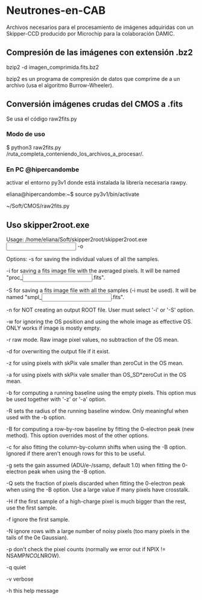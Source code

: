 # Neutrones-en-CAB
Archivos necesarios para el procesamiento de imágenes adquiridas con un Skipper-CCD producido por Microchip para la colaboración DAMIC.

## Compresión de las imágenes con extensión .bz2
bzip2 -d imagen_comprimida.fits.bz2

bzip2 es un programa de compresión de datos que comprime de a un archivo (usa el algoritmo Burrow-Wheeler).

## Conversión imágenes crudas del CMOS a .fits
Se usa el código raw2fits.py

### Modo de uso 
$ python3 raw2fits.py /ruta_completa_conteniendo_los_archivos_a_procesar/*.*

### En PC @hipercandombe

activar el entorno py3v1 donde está instalada la librería necesaria rawpy.

eliana@hipercandombe:~$ source py3v1/bin/activate

~/Soft/CMOS/raw2fits.py

## Uso skipper2root.exe
Usage:
  /home/eliana/Soft/skipper2root/skipper2root.exe <input file> -o <output filename> 


Options:
  -s for saving the individual values of all the samples.
  
  -i for saving a fits image file with the averaged pixels. It will be named "proc_<input filename>.fits".
  
  -S for saving a fits image file with all the samples (-i must be used). It will be named "smpl_<input filename>.fits".
  
  -n for NOT creating an output ROOT file. User must select '-i' or '-S' option.
  
  -w for ignoring the OS position and using the whole image as effective OS. ONLY works if image is mostly empty.
  
  -r raw mode. Raw image pixel values, no subtraction of the OS mean.
  
  -d for overwriting the output file if it exist.

  -z <zero threshold cut in ADC> for using pixels with skPix vale smaller than zeroCut in the OS mean.
  
  -a <auto zero threshold cut in OS SIGMAs> for using pixels with skPix vale smaller than OS_SD*zeroCut in the OS mean.
  
  -b for computing a running baseline using the empty pixels. This option mus be used together with '-z' or '-a' option. 
  
  -R <window radius> sets the radius of the running baseline window. Only meaningful when used with the -b option. 

  -B for computing a row-by-row baseline by fitting the 0-electron peak (new method). This option overrides most of the other options. 
  
  -c for also fitting the column-by-column shifts when using the -B option. Ignored if there aren't enough rows for this to be useful. 
  
  -g <gain> sets the gain assumed (ADU/e-/ssamp, default 1.0) when fitting the 0-electron peak when using the -B option.
  
  -Q <quantile> sets the fraction of pixels discarded when fitting the 0-electron peak when using the -B option. Use a large value if many pixels have crosstalk. 

  -H if the first sample of a high-charge pixel is much bigger than the rest, use the first sample. 
  
  -f ignore the first sample. 
  
  -N ignore rows with a large number of noisy pixels (too many pixels in the tails of the 0e Gaussian). 
  
  -p don't check the pixel counts (normally we error out if NPIX != NSAMP*NCOL*NROW). 

  -q quiet
  
  -v verbose
  
  -h this help message




